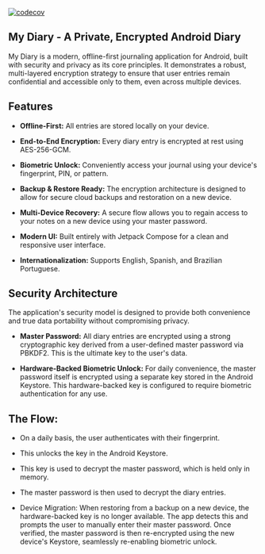 [![codecov](https://codecov.io/github/ipirangad3v/my-diary-android-app/branch/master/graph/badge.svg?token=4I1V1EHFBE)](https://codecov.io/github/ipirangad3v/my-diary-android-app)

## My Diary - A Private, Encrypted Android Diary

My Diary is a modern, offline-first journaling application for Android, built with security and privacy as its core principles. It demonstrates a robust, multi-layered encryption strategy to ensure that user entries remain confidential and accessible only to them, even across multiple devices.

## Features

- <b>Offline-First:</b> All entries are stored locally on your device.

- <b>End-to-End Encryption:</b> Every diary entry is encrypted at rest using AES-256-GCM.

- <b>Biometric Unlock:</b> Conveniently access your journal using your device's fingerprint, PIN, or pattern.

- <b>Backup & Restore Ready:</b> The encryption architecture is designed to allow for secure cloud backups and restoration on a new device.

- <b>Multi-Device Recovery:</b> A secure flow allows you to regain access to your notes on a new device using your master password.

- <b>Modern UI:</b> Built entirely with Jetpack Compose for a clean and responsive user interface.

- <b>Internationalization:</b> Supports English, Spanish, and Brazilian Portuguese.

## Security Architecture
The application's security model is designed to provide both convenience and true data portability without compromising privacy.

- <b>Master Password:</b> All diary entries are encrypted using a strong cryptographic key derived from a user-defined master password via PBKDF2. This is the ultimate key to the user's data.

- <b>Hardware-Backed Biometric Unlock:</b> For daily convenience, the master password itself is encrypted using a separate key stored in the Android Keystore. This hardware-backed key is configured to require biometric authentication for any use.

## The Flow:

 - On a daily basis, the user authenticates with their fingerprint.

- This unlocks the key in the Android Keystore.

- This key is used to decrypt the master password, which is held only in memory.

- The master password is then used to decrypt the diary entries.

- Device Migration: When restoring from a backup on a new device, the hardware-backed key is no longer available. The app detects this and prompts the user to manually enter their master password. Once verified, the master password is then re-encrypted using the new device's Keystore, seamlessly re-enabling biometric unlock.
